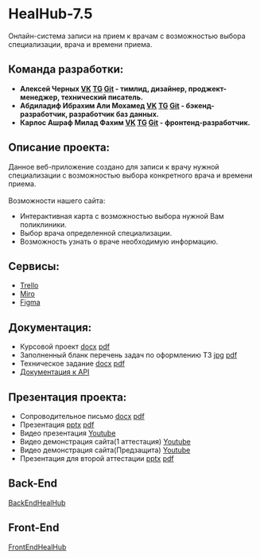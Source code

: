 # HealHub-7.5
Онлайн-система записи на прием к врачам с возможностью выбора специализации, врача и времени приема.
## Команда разработки:  
* **Алексей Черных [VK](https://vk.com/fextice) [TG](https://t.me/F3xt9i03) [Git](https://github.com/Fextice) - тимлид, дизайнер, проджект-менеджер, технический писатель.**
* **Абдиладиф Ибрахим Али Мохамед [VK](https://vk.com/id612920587) [TG](https://t.me/AbdiladifFrxan) [Git](https://github.com/abdiladifart) - бэкенд-разработчик, разработчик баз данных.**
* **Карлос Ашраф Милад Фахим [VK](https://vk.com/id559037857) [TG](https://t.me/karlosashraf80) [Git](https://github.com/Karlos132000) - фронтенд-разработчик.**
## Описание проекта:
Данное веб-приложение создано для записи к врачу нужной специализации с возможностью выбора конкретного врача и времени приема.  
<br>
Возможности нашего сайта:
* Интерактивная карта с возможностью выбора нужной Вам поликлиники.
* Выбор врача определенной специализации.
* Возможность узнать о враче необходимую информацию.
## Сервисы:
* [Trello](https://trello.com/b/YhRHg7lF/healhub)
* [Miro](https://miro.com/app/board/uXjVKOJQE1A=/)
* [Figma](https://www.figma.com/file/9INz5ezkG9AaDiljKpZhnt/HealHub?type=design&node-id=0%3A1&mode=design&t=sHh3tNe8V3jU4OeK-1)
## Документация:
* Курсовой проект [docx](https://github.com/Fextice/HealHub/blob/master/documents/HealHubKursach.docx) [pdf](https://github.com/Fextice/HealHub/blob/master/documents/HealHubKursach.pdf)
* Заполненный бланк перечень задач по оформлению ТЗ [jpg](https://github.com/Fextice/HealHub/blob/main/documents/pTZ.jpg) [pdf](https://github.com/Fextice/HealHub/blob/main/documents/pTZ.pdf)
* Техническое задание [docx](https://github.com/Fextice/HealHub/blob/main/documents/TZMedHub.docx) [pdf](https://github.com/Fextice/HealHub/blob/main/documents/TZ_MedHub.pdf)
* [Документация к API](https://app.swaggerhub.com/apis/ABADILUTFI54/HealHub-open-api_definition/v0)

## Презентация проекта:
* Сопроводительное письмо [docx](https://github.com/Fextice/HealHub/blob/main/documents/Soprovoditelnoe_pismo.docx) [pdf](https://github.com/Fextice/HealHub/blob/main/documents/Soprovoditelnoe_pismo.pdf)
* Презентация [pptx](https://github.com/Fextice/HealHub/blob/main/presentation/prez_healhub.pptx) [pdf](https://github.com/Fextice/HealHub/blob/main/presentation/prez_healhub.pdf)
* Видео презентация [Youtube](https://youtu.be/_HgKgCQFTBs)
* Видео демонстрация сайта(1 аттестация) [Youtube](https://youtu.be/zVzhGBCHYiA)
* Видео демонстрация сайта(Предзащита) [Youtube](https://youtu.be/TUiPAq89iBk)
* Презентация для второй аттестации [pptx](https://github.com/Fextice/HealHub/blob/master/presentation/HealHub_prez2atta.pptx) [pdf](https://github.com/Fextice/HealHub/blob/master/presentation/HealHub_prez2atta.pdf)
## Back-End  
[BackEndHealHub](https://github.com/abdiladifart/BackEndHealHub)



## Front-End  
[FrontEndHealHub](https://github.com/Karlos132000/FrontEndHealHub)

        

